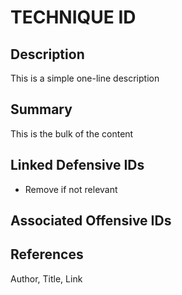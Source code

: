 # TECHNIQUE ID

## Description
This is a simple one-line description

## Summary
This is the bulk of the content

## Linked Defensive IDs
- Remove if not relevant


## Associated Offensive IDs


## References
Author, Title, Link
